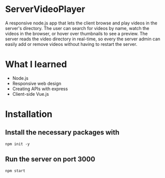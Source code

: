 # ServerVideoPlayer
A responsive node.js app that lets the client browse and play videos in the server's directory. The user can search for videos by name, watch the videos in the browser, or hover over thumbnails to see a preview. The server reads the video directory in real-time, so every the server admin can easily add or remove videos without having to restart the server. 

# What I learned
* Node.js
* Responsive web design
* Creating APIs with express
* Client-side Vue.js

# Installation
## Install the necessary packages with
```
npm init -y
```
## Run the server on port 3000
```
npm start
``` 
